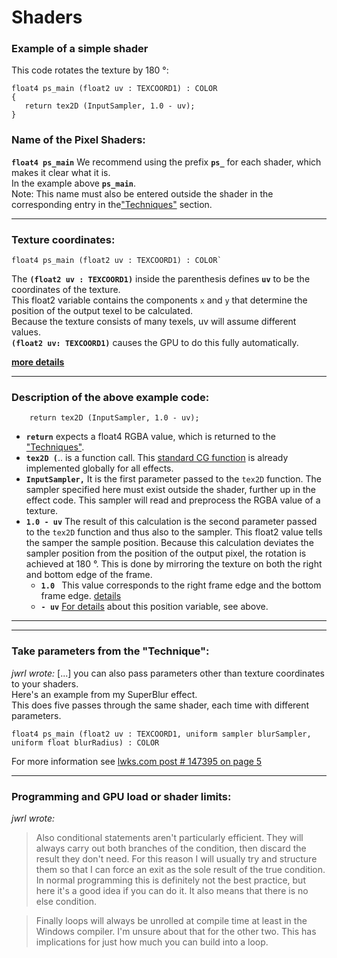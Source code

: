 # Shaders

### Example of a simple shader
This code rotates the texture by 180 °:
``` Code
float4 ps_main (float2 uv : TEXCOORD1) : COLOR 
{ 
   return tex2D (InputSampler, 1.0 - uv); 
} 
```

### Name of the Pixel Shaders:  

**`float4 ps_main`**
We recommend using the prefix **`ps_`** for each shader, which makes it clear what it is.  
In the example above **`ps_main`**.  
Note: This name must also be entered outside the shader in the corresponding entry in the["Techniques"](../Techniques/README.md ) section.  

---

### Texture coordinates:

``` Code
float4 ps_main (float2 uv : TEXCOORD1) : COLOR`
```

The **`(float2 uv : TEXCOORD1)`** inside the parenthesis defines **`uv`** to be the coordinates of the texture.   
This float2 variable contains the components `x` and `y` that determine the position of the output texel to be calculated.  
Because the texture consists of many texels, uv will assume different values.  
 **`(float2 uv: TEXCOORD1)`** causes the GPU to do this fully automatically.  

**[more details](TEXCOORD.md)**  

--- 

### Description of the above example code:

``` Code
    return tex2D (InputSampler, 1.0 - uv);
```

* **`return`** expects a float4 RGBA value, which is returned to the ["Techniques"](../Techniques/README.md ).  
* **`tex2D (`**.. is a function call. This [standard CG function](../Functions/CG_standard_library/README.md) 
                                           is already implemented globally for all effects.  
* **`InputSampler,`**  It is the first parameter passed to the `tex2D` function. The sampler specified here must exist outside the shader, further up in the effect code. This sampler will read and preprocess the RGBA value of a texture.  
* **`1.0 - uv`** The result of this calculation is the second parameter passed to the `tex2D` function and thus also to the sampler. This float2 value tells the samper the sample position. Because this calculation deviates the sampler position from the position of the output pixel, the rotation is achieved at 180 °. This is done by mirroring the texture on both the right and bottom edge of the frame.
   * **`1.0 `** This value corresponds to the right frame edge and the bottom frame edge. [details](TEXCOORD.md#position-on-the-frame)
   * **`- uv`** [For details](#texture-coordinates) about this position variable, see above. 


---
---

### Take parameters from the "Technique":

*jwrl wrote:*
[...] you can also pass parameters other than texture coordinates to your shaders.  
Here's an example from my SuperBlur effect.  
This does five passes through the same shader, each time with different parameters.  
``` Code
float4 ps_main (float2 uv : TEXCOORD1, uniform sampler blurSampler, uniform float blurRadius) : COLOR
```
For more information see [lwks.com post # 147395 on page 5](https://www.lwks.com/index.php?option=com_kunena&func=view&catid=7&id=143678&limit=15&limitstart=60&Itemid=81#147395)

--- 

### Programming and GPU load or shader limits:


*jwrl wrote:*
> Also conditional statements aren't particularly efficient. 
>They will always carry out both branches of the condition, then discard the result they don't need. 
>For this reason I will usually try and structure them so that I can force an exit as the sole result of the true condition. 
>In normal programming this is definitely not the best practice, but here it's a good idea if you can do it. 
>It also means that there is no else condition.  

 >Finally loops will always be unrolled at compile time at least in the Windows compiler. 
 >I'm unsure about that for the other two. This has implications for just how much you can build into a loop.



